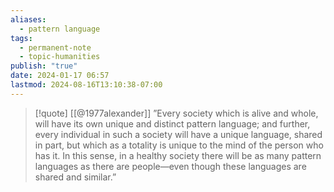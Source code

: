 ```yaml
---
aliases:
  - pattern language
tags:
  - permanent-note
  - topic-humanities
publish: "true"
date: 2024-01-17 06:57
lastmod: 2024-08-16T13:10:38-07:00
---
```

>[!quote] [[@1977alexander]]
>”Every society which is alive and whole, will have its own unique and distinct pattern language; and further, every individual in such a society will have a unique language, shared in part, but which as a totality is unique to the mind of the person who has it. In this sense, in a healthy society there will be as many pattern languages as there are people—even though these languages are shared and similar.”


